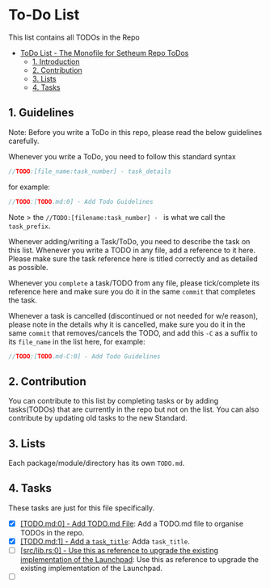 # To-Do List

This list contains all TODOs in the Repo


<!-- TOC -->
- [ToDo List - The Monofile for Setheum Repo ToDos](#to-do-list)
  - [1. Introduction](#1-guidelines)
  - [2. Contribution](#2-contribution)
  - [3. Lists](#3-lists)
  - [4. Tasks](#3-tasks)
<!-- /TOC -->


## 1. Guidelines

Note: Before you write a ToDo in this repo, please read the below guidelines carefully.

Whenever you write a ToDo, you need to follow this standard syntax

```rust
//TODO:[file_name:task_number] - task_details
```

for example:

```rust
//TODO:[TODO.md:0] - Add Todo Guidelines
```

Note > the  `//TODO:[filename:task_number] - ` is what we call the `task_prefix`.

Whenever adding/writing a Task/ToDo, you need to describe the task on this list. Whenever you write a TODO in any file, add a reference to it here. Please make sure the task reference here is titled correctly and as detailed as possible\.

Whenever you `complete` a task/TODO from any file, please tick/complete its reference here and make sure you do it in the same `commit` that completes the task.

Whenever a task is cancelled (discontinued or not needed for w/e reason), please note in the details why it is cancelled, make sure you do it in the same `commit` that removes/cancels the TODO, and add this `-C` as a suffix to its `file_name` in the list here, for example:

```rust
//TODO:[TODO.md-C:0] - Add Todo Guidelines
```

## 2. Contribution

You can contribute to this list by completing tasks or by adding tasks(TODOs) that are currently in the repo but not on the list. You can also contribute by updating old tasks to the new Standard.

## 3. Lists

Each package/module/directory has its own `TODO.md`.

## 4. Tasks

These tasks are just for this file specifically.

- [x] [[TODO.md:0] - Add TODO.md File](TODO.md): Add a TODO.md file to organise TODOs in the repo.
- [x] [[TODO.md:1] - Add a `task_title`](/TODO.md/#tasks): Adda `task_title`.
- [ ] [[src/lib.rs:0] - Use this as reference to upgrade the existing implementation of the Launchpad](src/lib.rs): Use this as reference to upgrade the existing implementation of the Launchpad.
- [ ] []()
